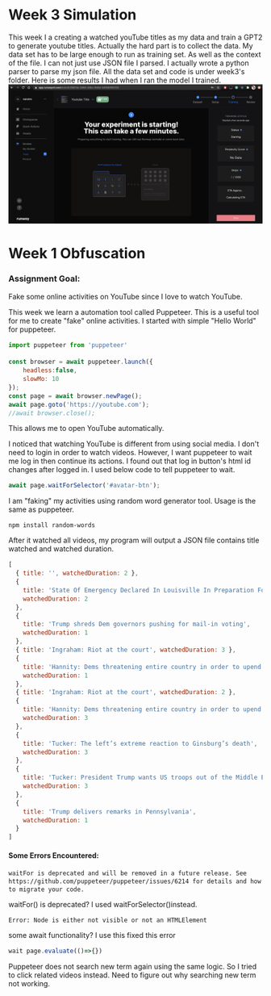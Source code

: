 # Week 3 Simulation
This week I a creating a watched youTube titles as my data and train a GPT2 to generate youtube titles. Actually the hard part is to collect the data. My data set has to be large enough to run as training set. As well as the  context of the file. I can not just use JSON file I parsed. I actually wrote a python parser to parse my json file. All the data set and code is under week3's folder. Here is some results I had when I ran the model I trained. 
![Training](./train.png)


# Week 1 Obfuscation

### Assignment Goal:
Fake some online activities on YouTube since I love to watch YouTube.

This week we learn a automation tool called Puppeteer. This is a useful tool for me to create "fake" online activities. I started with simple "Hello World" for puppeteer.

```javascript
import puppeteer from 'puppeteer'

const browser = await puppeteer.launch({
    headless:false,
    slowMo: 10
});
const page = await browser.newPage();
await page.goto('https://youtube.com');
//await browser.close(); 

```
This allows me to open YouTube automatically. 

I noticed that watching YouTube is different from using social media. I don't need to login in order to watch videos. However, I want puppeteer to wait me log in then continue its actions. I found out that log in button's html id changes after logged in. I used below code to tell puppeteer to wait. 
```javascript
await page.waitForSelector('#avatar-btn');
```

I am "faking" my activities using random word generator tool. Usage is the same as puppeteer.
```
npm install random-words
```
After it watched all videos, my program will output a JSON file contains title watched and watched duration.
```javascript
[
  { title: '', watchedDuration: 2 },
  {
    title: 'State Of Emergency Declared In Louisville In Preparation For Peaceful Protests',
    watchedDuration: 2
  },
  {
    title: 'Trump shreds Dem governors pushing for mail-in voting',
    watchedDuration: 1
  },
  { title: 'Ingraham: Riot at the court', watchedDuration: 3 },
  {
    title: 'Hannity: Dems threatening entire country in order to upend SCOTUS norms',
    watchedDuration: 1
  },
  { title: 'Ingraham: Riot at the court', watchedDuration: 2 },
  {
    title: 'Hannity: Dems threatening entire country in order to upend SCOTUS norms',
    watchedDuration: 3
  },
  {
    title: 'Tucker: The left’s extreme reaction to Ginsburg’s death',
    watchedDuration: 3
  },
  {
    title: 'Tucker: President Trump wants US troops out of the Middle East',
    watchedDuration: 3
  },
  {
    title: 'Trump delivers remarks in Pennsylvania',
    watchedDuration: 1
  }
]

```
#### Some Errors Encountered:
```
waitFor is deprecated and will be removed in a future release. See https://github.com/puppeteer/puppeteer/issues/6214 for details and how to migrate your code.
```
waitFor() is deprecated? I used waitForSelector()instead. 
```
Error: Node is either not visible or not an HTMLElement
```
some await functionality? I use this fixed this error
```javascript 
wait page.evaluate(()=>{})
```
Puppeteer does not search new term again using the same logic. So I tried to click related videos instead. Need to figure out why searching new term not working. 

